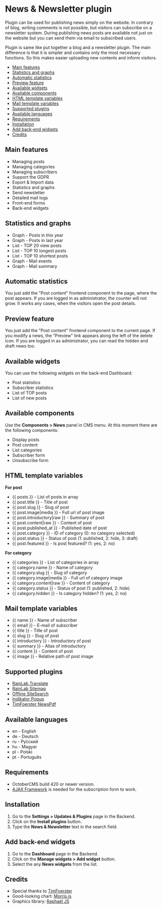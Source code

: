 # News & Newsletter plugin
Plugin can be used for publishing news simply on the website. In contrary of blog, writing comments is not possible, but visitors can subscribe on a newsletter system. During publishing news posts are available not just on the website but you can send them via email to subscribed users.

Plugin is same like put together a blog and a newsletter plugin. The main difference is that it is simpler and contains only the most necessary functions. So this makes easier uploading new contents and inform visitors.

- [Main features](#main_features)
- [Statistics and graphs](#statistics)
- [Automatic statistics](#autostat)
- [Preview feature](#preview)
- [Available widgets](#available_widgets)
- [Available components](#available_components)
- [HTML template variables](#html_template)
- [Mail template variables](#mail_template)
- [Supported plugins](#supported_plugins)
- [Available languages](#available_languages)
- [Requirements](#requirements)
- [Installation](#installation)
- [Add back-end widgets](#backend_widgets)
- [Credits](#credits)

<a name="main_features"></a>
## Main features
* Managing posts
* Managing categories
* Managing subscribers
* Support the GDPR
* Export & Import data
* Statistics and graphs
* Send newsletter
* Detailed mail logs
* Front-end forms
* Back-end widgets

<a name="statistics"></a>
## Statistics and graphs
* Graph - Posts in this year
* Graph - Posts in last year
* List - TOP 20 view posts
* List - TOP 10 longest posts
* List - TOP 10 shortest posts
* Graph - Mail events
* Graph - Mail summary

<a name="autostat"></a>
## Automatic statistics
You just add the "Post content" frontend component to the page, where the post appears. If you are logged in as administrator, the counter will not grow. It works any cases, when the visitors open the post details.

<a name="preview"></a>
## Preview feature
You just add the "Post content" frontend component to the current page. If you modify a news, the "Preview" link appears along the left of the delete icon. If you are logged in as administrator, you can read the hidden and draft news too.

<a name="available_widgets"></a>
## Available widgets
You can use the following widgets on the back-end Dashboard:
* Post statistics
* Subscriber statistics
* List of TOP posts
* List of new posts

<a name="available_components"></a>
## Available components
Use the __Components > News__ panel in CMS menu. At this moment there are the following components:
* Display posts
* Post content
* List categories
* Subscriber form
* Unsubscribe form

<a name="html_template"></a>
## HTML template variables
__For post__
* {{ posts }} - List of posts in array
* {{ post.title }} - Title of post
* {{ post.slug }} - Slug of post
* {{ post.image|media }} - Full url of post image
* {{ post.introductory|raw }} - Summary of post
* {{ post.content|raw }} - Content of post
* {{ post.published_at }} - Published date of post
* {{ post.category }} - ID of category (0: no category selected)
* {{ post.status }} - Status of post (1: published, 2: hide, 3: draft)
* {{ post.featured }} - Is post featured? (1: yes, 2: no)

__For category__
* {{ categories }} - List of categories in array
* {{ category.name }} - Name of category
* {{ category.slug }} - Slug of category
* {{ category.image|media }} - Full url of category image
* {{ category.content|raw }} - Content of category
* {{ category.status }} - Status of post (1: published, 2: hide)
* {{ category.hidden }} - Is category hidden? (1: yes, 2: no)

<a name="mail_template"></a>
## Mail template variables
* {{ name }} - Name of subscriber
* {{ email }} - E-mail of subscriber
* {{ title }} - Title of post
* {{ slug }} - Slug of post
* {{ introductory }} - Introductory of post
* {{ summary }} - Alias of introductory
* {{ content }} - Content of post
* {{ image }} - Relative path of post image

<a name="supported_plugins"></a>
## Supported plugins
* [RainLab Translate](http://octobercms.com/plugin/rainlab-translate)
* [RainLab Sitemap](http://octobercms.com/plugin/rainlab-sitemap)
* [Offline SiteSearch](http://octobercms.com/plugin/offline-sitesearch)
* [Indikator Popup](http://octobercms.com/plugin/indikator-popup)
* [TimFoerster NewsPdf](http://octobercms.com/plugin/timfoerster-newspdf)

<a name="available_languages"></a>
## Available languages
* en - English
* de - Deutsch
* ru - Pу́сский
* hu - Magyar
* pl - Polski
* pt - Português

<a name="requirements"></a>
## Requirements
* OctoberCMS build 420 or newer version.
* [AJAX Framework](https://octobercms.com/docs/ajax) is needed for the subscription form to work.

<a name="installation"></a>
## Installation
1. Go to the __Settings > Updates & Plugins__ page in the Backend.
1. Click on the __Install plugins__ button.
1. Type the __News & Newsletter__ text in the search field.

<a name="backend_widgets"></a>
## Add back-end widgets
1. Go to the __Dashboard__ page in the Backend.
1. Click on the __Manage widgets > Add widget__ button.
1. Select the any __News widgets__ from the list.

<a name="credits"></a>
## Credits
* Special thanks to [TimFoerster](https://github.com/TimFoerster)
* Good-looking chart: [Morris.js](http://morrisjs.github.io/morris.js)
* Graphics library: [Raphaël JS](http://dmitrybaranovskiy.github.io/raphael)
